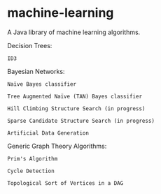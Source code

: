 machine-learning
================

A Java library of machine learning algorithms.

Decision Trees:
   
    ID3
    
Bayesian Networks:
   
    Naïve Bayes classifier
    
    Tree Augmented Naïve (TAN) Bayes classifier
    
    Hill Climbing Structure Search (in progress)
    
    Sparse Candidate Structure Search (in progress)
    
    Artificial Data Generation
    
    
Generic Graph Theory Algorithms:
    
    Prim's Algorithm
    
    Cycle Detection
    
    Topological Sort of Vertices in a DAG
    


